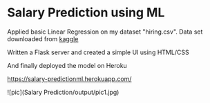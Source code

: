 # Salary Prediction using ML

Applied basic Linear Regression on my dataset "hiring.csv".
Data set downloaded from [kaggle](https://www.kaggle.com/pankeshpatel/hiring)

Written a Flask server and created a simple UI using HTML/CSS

And finally deployed the model on Heroku 

https://salary-predictionml.herokuapp.com/

![pic](Salary Prediction/output/pic1.jpg)
